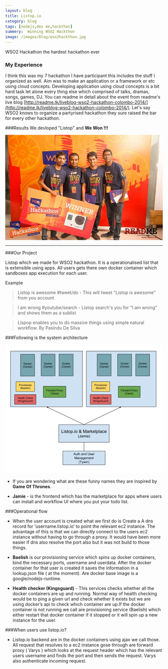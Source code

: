 ```yaml
---
layout: blog
title: Listop.io
category: blog
tags: [nodejs,dev me,hackthon]  
summery:  Winning WSO2 Hackthon
image: /images/blog/wso2hackthon.jpg
---
```


WSO2 Hackathon the hardest hackathon ever

### My Experience
I think this was my 7 hackathon I have participant this includes the stuff I organized as well. Aim was to make an application or a framework or etc using cloud concepts. Developing application using cloud concepts is a bit hard task let alone every thing else which comprised of talks, dramas, songs, games, DJ. You can readme in detail about the event from readme's live blog [http://readme.lk/liveblog-wso2-hackathon-colombo-2014/](http://readme.lk/liveblog-wso2-hackathon-colombo-2014/). Let's say WSO2 knows to organize a partyrised hackathon they sure raised the bar for every other hackathon.


###Results
We devloped "Listop" and **We Won !!!**

![](/images/blog/wso2hackthon.jpg " ")

---

###Our Project

Listop which we made for WSO2 hackathon. It is a operationalised list that is extensible using apps. All users gets there own docker container which sandboxes app execution for each user.



Example

> Listop is awesome #tweet/do - This will tweet "Listop is awesome" from you account

> I am wrong #youtube/search - Listop search's you for "I am wrong" and shows them as a sublist


>Lispop enables you to do massive things using simple natural workflow.   By Pasindu De Silva


###Following is the system architecture

![system architecture](/images/blog/listopdiagram.png "system architecture")

* If you are wondering what are these funny names they are inspired by **Game Of Thrones**.


* **Jamie** - is the frontend which has the marketplace for apps where users can install and workflow UI where you put your todo list.


###Operational flow

*	When the user account is created what we first do is 
Create a A dns record for ‘username.listop.io’ to point the relevant ec2 instance. The advantage of this is that we can directly connect to the users ec2 instance without having to go through a proxy. It would have been more easier if dns also resolve the port also but it was not build to those things.

*	**Baelish** is our provisioning service which spins up docker containers, bind the necessary ports, username and userdata. After the docker container for that user is created it saves the information in a lookup.json file ( at the moment). Are docker base image is a google/nodejs-runtime.

*	**Health checker (Kingsguard)** - This services checks whether all the docker containers are up and running. Normal way of health checking would be to ping a given url and check whether it exists but we are using docker’s api to check which container are up.If the docker container is not running we call are provisioning service (Baelish) which either restart that docker container if it stopped or it will spin up a new instance for the user.


###When users use listop.io?

*	Listop.io backend are in the docker containers using ajax we call those. All request that resolves to a ec2 instance gose through are forward proxy ( Varys ) which looks at the request header which has the relevant users username and finds the port and then sends the request. Varys also authenticate incoming request.


